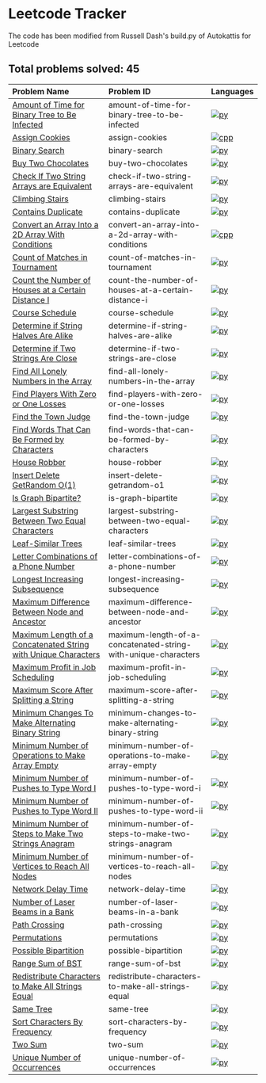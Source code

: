 # Leetcode Tracker

The code has been modified from Russell Dash's build.py of Autokattis for Leetcode

## Total problems solved: 45

|Problem Name|Problem ID|Languages|
|:---|:---|:---|
|[Amount of Time for Binary Tree to Be Infected](https://leetcode.com/problems/amount-of-time-for-binary-tree-to-be-infected)| amount-of-time-for-binary-tree-to-be-infected |[![py](https://github.com/abrahamcalf/programming-languages-logos/blob/master/src/python/python_24x24.png)](src/Amount%20of%20Time%20for%20Binary%20Tree%20to%20Be%20Infected/amount-of-time-for-binary-tree-to-be-infected.py)|
|[Assign Cookies](https://leetcode.com/problems/assign-cookies)| assign-cookies |[![cpp](https://github.com/abrahamcalf/programming-languages-logos/blob/master/src/cpp/cpp_24x24.png)](src/Assign%20Cookies/assign-cookies.cpp)|
|[Binary Search](https://leetcode.com/problems/binary-search)| binary-search |[![py](https://github.com/abrahamcalf/programming-languages-logos/blob/master/src/python/python_24x24.png)](src/Binary%20Search/binary-search.py)|
|[Buy Two Chocolates](https://leetcode.com/problems/buy-two-chocolates)| buy-two-chocolates |[![py](https://github.com/abrahamcalf/programming-languages-logos/blob/master/src/python/python_24x24.png)](src/Buy%20Two%20Chocolates/buy-two-chocolates.py)|
|[Check If Two String Arrays are Equivalent](https://leetcode.com/problems/check-if-two-string-arrays-are-equivalent)| check-if-two-string-arrays-are-equivalent |[![py](https://github.com/abrahamcalf/programming-languages-logos/blob/master/src/python/python_24x24.png)](src/Check%20If%20Two%20String%20Arrays%20are%20Equivalent/check-if-two-string-arrays-are-equivalent.py)|
|[Climbing Stairs](https://leetcode.com/problems/climbing-stairs)| climbing-stairs |[![py](https://github.com/abrahamcalf/programming-languages-logos/blob/master/src/python/python_24x24.png)](src/Climbing%20Stairs/climbing-stairs.py)|
|[Contains Duplicate](https://leetcode.com/problems/contains-duplicate)| contains-duplicate |[![py](https://github.com/abrahamcalf/programming-languages-logos/blob/master/src/python/python_24x24.png)](src/Contains%20Duplicate/contains-duplicate.py)|
|[Convert an Array Into a 2D Array With Conditions](https://leetcode.com/problems/convert-an-array-into-a-2d-array-with-conditions)| convert-an-array-into-a-2d-array-with-conditions |[![cpp](https://github.com/abrahamcalf/programming-languages-logos/blob/master/src/cpp/cpp_24x24.png)](src/Convert%20an%20Array%20Into%20a%202D%20Array%20With%20Conditions/convert-an-array-into-a-2d-array-with-conditions.cpp)|
|[Count of Matches in Tournament](https://leetcode.com/problems/count-of-matches-in-tournament)| count-of-matches-in-tournament |[![py](https://github.com/abrahamcalf/programming-languages-logos/blob/master/src/python/python_24x24.png)](src/Count%20of%20Matches%20in%20Tournament/count-of-matches-in-tournament.py)|
|[Count the Number of Houses at a Certain Distance I](https://leetcode.com/problems/count-the-number-of-houses-at-a-certain-distance-i)| count-the-number-of-houses-at-a-certain-distance-i |[![py](https://github.com/abrahamcalf/programming-languages-logos/blob/master/src/python/python_24x24.png)](src/Count%20the%20Number%20of%20Houses%20at%20a%20Certain%20Distance%20I/count-the-number-of-houses-at-a-certain-distance-i.py)|
|[Course Schedule](https://leetcode.com/problems/course-schedule)| course-schedule |[![py](https://github.com/abrahamcalf/programming-languages-logos/blob/master/src/python/python_24x24.png)](src/Course%20Schedule/course-schedule.py)|
|[Determine if String Halves Are Alike](https://leetcode.com/problems/determine-if-string-halves-are-alike)| determine-if-string-halves-are-alike |[![py](https://github.com/abrahamcalf/programming-languages-logos/blob/master/src/python/python_24x24.png)](src/Determine%20if%20String%20Halves%20Are%20Alike/determine-if-string-halves-are-alike.py)|
|[Determine if Two Strings Are Close](https://leetcode.com/problems/determine-if-two-strings-are-close)| determine-if-two-strings-are-close |[![py](https://github.com/abrahamcalf/programming-languages-logos/blob/master/src/python/python_24x24.png)](src/Determine%20if%20Two%20Strings%20Are%20Close/determine-if-two-strings-are-close.py)|
|[Find All Lonely Numbers in the Array](https://leetcode.com/problems/find-all-lonely-numbers-in-the-array)| find-all-lonely-numbers-in-the-array |[![py](https://github.com/abrahamcalf/programming-languages-logos/blob/master/src/python/python_24x24.png)](src/Find%20All%20Lonely%20Numbers%20in%20the%20Array/find-all-lonely-numbers-in-the-array.py)|
|[Find Players With Zero or One Losses](https://leetcode.com/problems/find-players-with-zero-or-one-losses)| find-players-with-zero-or-one-losses |[![py](https://github.com/abrahamcalf/programming-languages-logos/blob/master/src/python/python_24x24.png)](src/Find%20Players%20With%20Zero%20or%20One%20Losses/find-players-with-zero-or-one-losses.py)|
|[Find the Town Judge](https://leetcode.com/problems/find-the-town-judge)| find-the-town-judge |[![py](https://github.com/abrahamcalf/programming-languages-logos/blob/master/src/python/python_24x24.png)](src/Find%20the%20Town%20Judge/find-the-town-judge.py)|
|[Find Words That Can Be Formed by Characters](https://leetcode.com/problems/find-words-that-can-be-formed-by-characters)| find-words-that-can-be-formed-by-characters |[![py](https://github.com/abrahamcalf/programming-languages-logos/blob/master/src/python/python_24x24.png)](src/Find%20Words%20That%20Can%20Be%20Formed%20by%20Characters/find-words-that-can-be-formed-by-characters.py)|
|[House Robber](https://leetcode.com/problems/house-robber)| house-robber |[![py](https://github.com/abrahamcalf/programming-languages-logos/blob/master/src/python/python_24x24.png)](src/House%20Robber/house-robber.py)|
|[Insert Delete GetRandom O(1)](https://leetcode.com/problems/insert-delete-getrandom-o1)| insert-delete-getrandom-o1 |[![py](https://github.com/abrahamcalf/programming-languages-logos/blob/master/src/python/python_24x24.png)](src/Insert%20Delete%20GetRandom%20O(1)/insert-delete-getrandom-o1.py)|
|[Is Graph Bipartite?](https://leetcode.com/problems/is-graph-bipartite)| is-graph-bipartite |[![py](https://github.com/abrahamcalf/programming-languages-logos/blob/master/src/python/python_24x24.png)](src/Is%20Graph%20Bipartite%3f/is-graph-bipartite.py)|
|[Largest Substring Between Two Equal Characters](https://leetcode.com/problems/largest-substring-between-two-equal-characters)| largest-substring-between-two-equal-characters |[![py](https://github.com/abrahamcalf/programming-languages-logos/blob/master/src/python/python_24x24.png)](src/Largest%20Substring%20Between%20Two%20Equal%20Characters/largest-substring-between-two-equal-characters.py)|
|[Leaf-Similar Trees](https://leetcode.com/problems/leaf-similar-trees)| leaf-similar-trees |[![py](https://github.com/abrahamcalf/programming-languages-logos/blob/master/src/python/python_24x24.png)](src/Leaf-Similar%20Trees/leaf-similar-trees.py)|
|[Letter Combinations of a Phone Number](https://leetcode.com/problems/letter-combinations-of-a-phone-number)| letter-combinations-of-a-phone-number |[![py](https://github.com/abrahamcalf/programming-languages-logos/blob/master/src/python/python_24x24.png)](src/Letter%20Combinations%20of%20a%20Phone%20Number/letter-combinations-of-a-phone-number.py)|
|[Longest Increasing Subsequence](https://leetcode.com/problems/longest-increasing-subsequence)| longest-increasing-subsequence |[![py](https://github.com/abrahamcalf/programming-languages-logos/blob/master/src/python/python_24x24.png)](src/Longest%20Increasing%20Subsequence/longest-increasing-subsequence.py)|
|[Maximum Difference Between Node and Ancestor](https://leetcode.com/problems/maximum-difference-between-node-and-ancestor)| maximum-difference-between-node-and-ancestor |[![py](https://github.com/abrahamcalf/programming-languages-logos/blob/master/src/python/python_24x24.png)](src/Maximum%20Difference%20Between%20Node%20and%20Ancestor/maximum-difference-between-node-and-ancestor.py)|
|[Maximum Length of a Concatenated String with Unique Characters](https://leetcode.com/problems/maximum-length-of-a-concatenated-string-with-unique-characters)| maximum-length-of-a-concatenated-string-with-unique-characters |[![py](https://github.com/abrahamcalf/programming-languages-logos/blob/master/src/python/python_24x24.png)](src/Maximum%20Length%20of%20a%20Concatenated%20String%20with%20Unique%20Characters/maximum-length-of-a-concatenated-string-with-unique-characters.py)|
|[Maximum Profit in Job Scheduling](https://leetcode.com/problems/maximum-profit-in-job-scheduling)| maximum-profit-in-job-scheduling |[![py](https://github.com/abrahamcalf/programming-languages-logos/blob/master/src/python/python_24x24.png)](src/Maximum%20Profit%20in%20Job%20Scheduling/maximum-profit-in-job-scheduling.py)|
|[Maximum Score After Splitting a String](https://leetcode.com/problems/maximum-score-after-splitting-a-string)| maximum-score-after-splitting-a-string |[![py](https://github.com/abrahamcalf/programming-languages-logos/blob/master/src/python/python_24x24.png)](src/Maximum%20Score%20After%20Splitting%20a%20String/maximum-score-after-splitting-a-string.py)|
|[Minimum Changes To Make Alternating Binary String](https://leetcode.com/problems/minimum-changes-to-make-alternating-binary-string)| minimum-changes-to-make-alternating-binary-string |[![py](https://github.com/abrahamcalf/programming-languages-logos/blob/master/src/python/python_24x24.png)](src/Minimum%20Changes%20To%20Make%20Alternating%20Binary%20String/minimum-changes-to-make-alternating-binary-string.py)|
|[Minimum Number of Operations to Make Array Empty](https://leetcode.com/problems/minimum-number-of-operations-to-make-array-empty)| minimum-number-of-operations-to-make-array-empty |[![py](https://github.com/abrahamcalf/programming-languages-logos/blob/master/src/python/python_24x24.png)](src/Minimum%20Number%20of%20Operations%20to%20Make%20Array%20Empty/minimum-number-of-operations-to-make-array-empty.py)|
|[Minimum Number of Pushes to Type Word I](https://leetcode.com/problems/minimum-number-of-pushes-to-type-word-i)| minimum-number-of-pushes-to-type-word-i |[![py](https://github.com/abrahamcalf/programming-languages-logos/blob/master/src/python/python_24x24.png)](src/Minimum%20Number%20of%20Pushes%20to%20Type%20Word%20I/minimum-number-of-pushes-to-type-word-i.py)|
|[Minimum Number of Pushes to Type Word II](https://leetcode.com/problems/minimum-number-of-pushes-to-type-word-ii)| minimum-number-of-pushes-to-type-word-ii |[![py](https://github.com/abrahamcalf/programming-languages-logos/blob/master/src/python/python_24x24.png)](src/Minimum%20Number%20of%20Pushes%20to%20Type%20Word%20II/minimum-number-of-pushes-to-type-word-ii.py)|
|[Minimum Number of Steps to Make Two Strings Anagram](https://leetcode.com/problems/minimum-number-of-steps-to-make-two-strings-anagram)| minimum-number-of-steps-to-make-two-strings-anagram |[![py](https://github.com/abrahamcalf/programming-languages-logos/blob/master/src/python/python_24x24.png)](src/Minimum%20Number%20of%20Steps%20to%20Make%20Two%20Strings%20Anagram/minimum-number-of-steps-to-make-two-strings-anagram.py)|
|[Minimum Number of Vertices to Reach All Nodes](https://leetcode.com/problems/minimum-number-of-vertices-to-reach-all-nodes)| minimum-number-of-vertices-to-reach-all-nodes |[![py](https://github.com/abrahamcalf/programming-languages-logos/blob/master/src/python/python_24x24.png)](src/Minimum%20Number%20of%20Vertices%20to%20Reach%20All%20Nodes/minimum-number-of-vertices-to-reach-all-nodes.py)|
|[Network Delay Time](https://leetcode.com/problems/network-delay-time)| network-delay-time |[![py](https://github.com/abrahamcalf/programming-languages-logos/blob/master/src/python/python_24x24.png)](src/Network%20Delay%20Time/network-delay-time.py)|
|[Number of Laser Beams in a Bank](https://leetcode.com/problems/number-of-laser-beams-in-a-bank)| number-of-laser-beams-in-a-bank |[![py](https://github.com/abrahamcalf/programming-languages-logos/blob/master/src/python/python_24x24.png)](src/Number%20of%20Laser%20Beams%20in%20a%20Bank/number-of-laser-beams-in-a-bank.py)|
|[Path Crossing](https://leetcode.com/problems/path-crossing)| path-crossing |[![py](https://github.com/abrahamcalf/programming-languages-logos/blob/master/src/python/python_24x24.png)](src/Path%20Crossing/path-crossing.py)|
|[Permutations](https://leetcode.com/problems/permutations)| permutations |[![py](https://github.com/abrahamcalf/programming-languages-logos/blob/master/src/python/python_24x24.png)](src/Permutations/permutations.py)|
|[Possible Bipartition](https://leetcode.com/problems/possible-bipartition)| possible-bipartition |[![py](https://github.com/abrahamcalf/programming-languages-logos/blob/master/src/python/python_24x24.png)](src/Possible%20Bipartition/possible-bipartition.py)|
|[Range Sum of BST](https://leetcode.com/problems/range-sum-of-bst)| range-sum-of-bst |[![py](https://github.com/abrahamcalf/programming-languages-logos/blob/master/src/python/python_24x24.png)](src/Range%20Sum%20of%20BST/range-sum-of-bst.py)|
|[Redistribute Characters to Make All Strings Equal](https://leetcode.com/problems/redistribute-characters-to-make-all-strings-equal)| redistribute-characters-to-make-all-strings-equal |[![py](https://github.com/abrahamcalf/programming-languages-logos/blob/master/src/python/python_24x24.png)](src/Redistribute%20Characters%20to%20Make%20All%20Strings%20Equal/redistribute-characters-to-make-all-strings-equal.py)|
|[Same Tree](https://leetcode.com/problems/same-tree)| same-tree |[![py](https://github.com/abrahamcalf/programming-languages-logos/blob/master/src/python/python_24x24.png)](src/Same%20Tree/same-tree.py)|
|[Sort Characters By Frequency](https://leetcode.com/problems/sort-characters-by-frequency)| sort-characters-by-frequency |[![py](https://github.com/abrahamcalf/programming-languages-logos/blob/master/src/python/python_24x24.png)](src/Sort%20Characters%20By%20Frequency/sort-characters-by-frequency.py)|
|[Two Sum](https://leetcode.com/problems/two-sum)| two-sum |[![py](https://github.com/abrahamcalf/programming-languages-logos/blob/master/src/python/python_24x24.png)](src/Two%20Sum/two-sum.py)|
|[Unique Number of Occurrences](https://leetcode.com/problems/unique-number-of-occurrences)| unique-number-of-occurrences |[![py](https://github.com/abrahamcalf/programming-languages-logos/blob/master/src/python/python_24x24.png)](src/Unique%20Number%20of%20Occurrences/unique-number-of-occurrences.py)|
